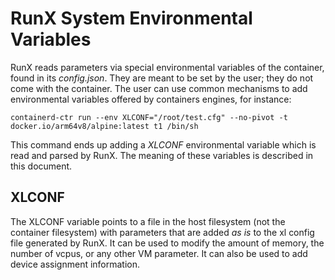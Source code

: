 RunX System Environmental Variables
===================================

RunX reads parameters via special environmental variables of the container, found in its *config.json*. They are meant to be set by the user; they do not come with the container. The user can use common mechanisms to add environmental variables offered by containers engines, for instance:

    containerd-ctr run --env XLCONF="/root/test.cfg" --no-pivot -t docker.io/arm64v8/alpine:latest t1 /bin/sh

This command ends up adding a *XLCONF* environmental variable which is read and parsed by RunX. The meaning of these variables is described in this document.


XLCONF
------

The XLCONF variable points to a file in the host filesystem (not the container filesystem) with parameters that are added *as is* to the xl config file generated by RunX. It can be used to modify the amount of memory, the number of vcpus, or any other VM parameter. It can also be used to add device assignment information.
